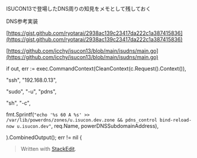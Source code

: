 
 ISUCON13で登場したDNS周りの知見をメモとして残しておく

DNS参考実装

[https://gist.github.com/ryotarai/2938ac139c23417da222c1a387415836](https://gist.github.com/ryotarai/2938ac139c23417da222c1a387415836)

[https://github.com/icchy/isucon13/blob/main/isudns/main.go](https://github.com/icchy/isucon13/blob/main/isudns/main.go)

  

if out, err := exec.CommandContext(CleanContext(c.Request().Context()),

"ssh", "192.168.0.13",

"sudo", "-u", "pdns",

"sh", "-c",

fmt.Sprintf(`"echo '%s 60 A %s' >> /var/lib/powerdns/zones/u.isucon.dev.zone && pdns_control bind-reload-now u.isucon.dev"`, req.Name, powerDNSSubdomainAddress),

).CombinedOutput(); err != nil {

> Written with [StackEdit](https://stackedit.io/).
<!--stackedit_data:
eyJoaXN0b3J5IjpbLTQ5ODExOTk2N119
-->